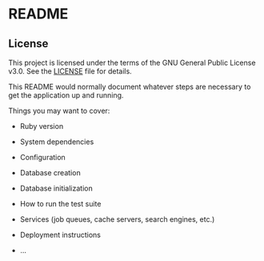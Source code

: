# README

## License

This project is licensed under the terms of the GNU General Public License v3.0. See the [LICENSE](./LICENSE) file for details.

This README would normally document whatever steps are necessary to get the
application up and running.

Things you may want to cover:

* Ruby version

* System dependencies

* Configuration

* Database creation

* Database initialization

* How to run the test suite

* Services (job queues, cache servers, search engines, etc.)

* Deployment instructions

* ...
